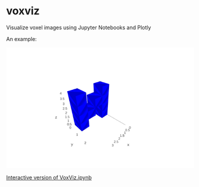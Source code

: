 # voxviz
Visualize voxel images using Jupyter Notebooks and Plotly

An example:

![Numpy Logo](example/example_plot.png)

[Interactive version of VoxViz.ipynb](https://nbviewer.jupyter.org/github/dillondaudert/voxviz/blob/master/VoxViz.ipynb)
